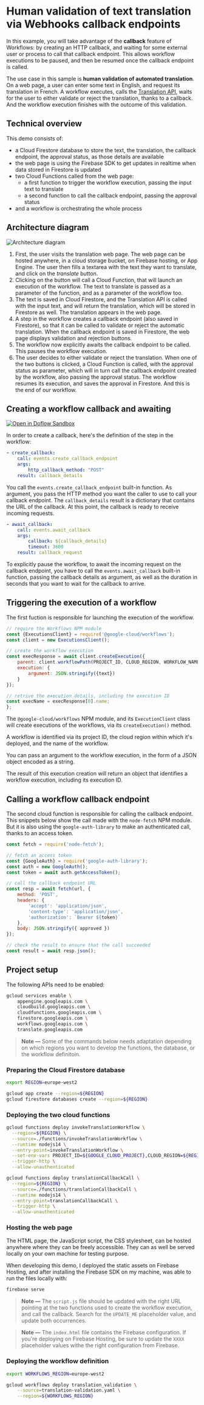 # Human validation of text translation via Webhooks callback endpoints

In this example, you will take advantage of the **callback** feature of Workflows:
by creating an HTTP callback, and waiting for some external user or process 
to call that callback endpoint.
This allows workflow executions to be paused, and then be resumed once the callback endpoint is called.

The use case in this sample is **human validation of automated translation**.
On a web page, a user can enter some text in English, and request its translation in French.
A workflow executes, calls the [Translation API](https://cloud.google.com/translate),
waits for the user to either validate or reject the translation, thanks to a callback.
And the workflow execution finishes with the outcome of this validation.

## Technical overview

This demo consists of:
* a Cloud Firestore database to store the text, the translation, the callback endpoint, the approval status, as those details are available
* the web page is using the Firebase SDK to get updates in realtime when data stored in Firestore is updated
* two Cloud Functions called from the web page:
    * a first function to trigger the workflow execution, passing the input text to translate
    * a second function to call the callback endpoint, passing the approval status
* and a workflow is orchestrating the whole process

## Architecture diagram

![Architecture diagram](architecture-translation.png)

1. First, the user visits the translation web page.
The web page can be hosted anywhere, in a cloud storage bucket, on Firebase hosting, or App Engine.
The user then fills a textarea with the text they want to translate, and click on the *translate* button.
2. Clicking on the button will call a Cloud Function, that will launch an execution of the workflow. The text to translate is passed as a parameter of the function, and as a parameter of the workflow too.
3. The text is saved in Cloud Firestore, and the Translation API is called with the input text, and will return the translation, which will be stored in Firestore as well. The translation appears in the web page.
4. A step in the workflow creates a callback endpoint (also saved in Firestore), so that it can be called to validate or reject the automatic translation. When the callback endpoint is saved in Firestore, the web page displays validation and rejection buttons.
5. The workflow now explicitly awaits the callback endpoint to be called. This pauses the workflow execution.
6. The user decides to either validate or reject the translation. When one of the two buttons is clicked, a Cloud Function is called, with the approval status as parameter, which will in turn call the callback endpoint created by the workflow, also passing the approval status. The workflow resumes its execution, and saves the approval in Firestore. And this is the end of our workflow.

## Creating a workflow callback and awaiting

[![Open in Doflow Sandbox](https://img.shields.io/badge/Open_in-Doflow_Sandbox-9747FF)](https://sandbox.doflow.io/https://github.com/GoogleCloudPlatform/workflows-demos/blob/master/callback-translation/translation-validation.yaml)

In order to create a callback, here's the definition of the step in the workflow:

```yaml
- create_callback:
    call: events.create_callback_endpoint
    args:
        http_callback_method: "POST"
    result: callback_details
```

You call the `events.create_callback_endpoint` built-in function.
As argument, you pass the HTTP method you want the caller to use to call your callback endpoint. The `callback_details` result is a dictionary that contains the URL of the callback. At this point, the callback is ready to receive incoming requests.

```yaml
- await_callback:
    call: events.await_callback
    args:
        callback: ${callback_details}
        timeout: 3600
    result: callback_request
```

To explicitly pause the workflow, to await the incoming request on the callback endpoint, you have to call the `events.await_callback` built-in function, passing the callback details as argument, as well as the duration in seconds that you want to wait for the callback to arrive.

## Triggering the execution of a workflow

The first fuction is responsible for launching the execution of the workflow.

```javascript
// require the Workflows NPM module
const {ExecutionsClient} = require('@google-cloud/workflows');
const client = new ExecutionsClient();

// create the workflow execution
const execResponse = await client.createExecution({
    parent: client.workflowPath(PROJECT_ID, CLOUD_REGION, WORKFLOW_NAME),
    execution: {
        argument: JSON.stringify({text})
    }
});

// retrive the execution details, including the execution ID
const execName = execResponse[0].name;
};
```

The `@google-cloud/workflows` NPM module, and its `ExecutionClient` class will create executions of the workflows, via its `createExecution()` method. 

A workflow is identified via its project ID, the cloud region within which it's deployed, and the name of the workflow.

You can pass an argument to the workflow execution, in the form of a JSON object encoded as a string.

The result of this execution creation will return an object that identifies a workflow execution, including its execution ID.

## Calling a workflow callback endpoint

The second cloud function is responsible for calling the callback endpoint. This snippets below show the call made with the `node-fetch` NPM module. But it is also using the `google-auth-library` to make an authenticated call, thanks to an access token.

```javascript
const fetch = require('node-fetch');

// fetch an access token
const {GoogleAuth} = require('google-auth-library');
const auth = new GoogleAuth();
const token = await auth.getAccessToken();

// call the callback endpoint URL
const resp = await fetch(url, {
    method: 'POST',
    headers: {
        'accept': 'application/json',
        'content-type': 'application/json',
        'authorization': `Bearer ${token}`
    },
    body: JSON.stringify({ approved })
});

// check the result to ensure that the call succeeded
const result = await resp.json();
```

## Project setup

The following APIs need to be enabled:

```sh
gcloud services enable \
    appengine.googleapis.com \
    cloudbuild.googleapis.com \
    cloudfunctions.googleapis.com \
    firestore.googleapis.com \
    workflows.googleapis.com \
    translate.googleapis.com
```

> **Note —** Some of the commands below needs adaptation depending on which regions you want to develop the functions, the database, or the workflow definitoin.

### Preparing the Cloud Firestore database

```sh
export REGION=europe-west2

gcloud app create --region=${REGION}
gcloud firestore databases create --region=${REGION}
```

### Deploying the two cloud functions

```sh
gcloud functions deploy invokeTranslationWorkflow \
  --region=${REGION} \
  --source=./functions/invokeTranslationWorkflow \
  --runtime nodejs14 \
  --entry-point=invokeTranslationWorkflow \
  --set-env-vars PROJECT_ID=${GOOGLE_CLOUD_PROJECT},CLOUD_REGION=${REGION},WORKFLOW_NAME=translation_validation \
  --trigger-http \
  --allow-unauthenticated

gcloud functions deploy translationCallbackCall \
  --region=${REGION} \
  --source=./functions/translationCallbackCall \
  --runtime nodejs14 \
  --entry-point=translationCallbackCall \
  --trigger-http \
  --allow-unauthenticated
```

### Hosting the web page

The HTML page, the JavaScript script, the CSS stylesheet, can be hosted anywhere where they can be freely accessible. They can as well be served locally on your own machine for testing purpose. 

When developing this demo, I deployed the static assets on Firebase Hosting, and after installing the Firebase SDK on my machine, was able to run the files locally with:

```sh
firebase serve
```

> **Note —** The `script.js` file should be updated with the right URL pointing at the two functions used to create the workflow execution, and call the callback. 
Search for the `UPDATE_ME` placeholder value, and update both occurrences.

> **Note —** The `index.html` file contains the Firebase configuration. If you're deploying on Firebase Hosting, be sure to update the `XXXX` placeholder values withe the right configuration from Firebase.

### Deploying the workflow definition

```sh
export WORKFLOWS_REGION=europe-west2

gcloud workflows deploy translation_validation \
    --source=translation-validation.yaml \
    --region=${WORKFLOWS_REGION}
```
